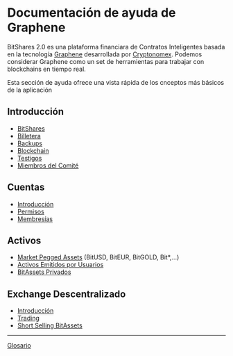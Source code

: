 # Documentación de ayuda de Graphene

BitShares 2.0 es una plataforma financiara de  Contratos Inteligentes basada en la tecnología
[Graphene](https://github.com/cryptonomex/graphene) desarrollada por
[Cryptonomex](http://cryptonomex.com). Podemos considerar Graphene como un set de herramientas  para 
trabajar con blockchains en tiempo real.

Esta sección de ayuda ofrece una vista rápida de los cnceptos más básicos
de la aplicación

## Introducción 
 * [BitShares](introduction/bitshares.md)
 * [Billetera](introduction/wallets.md)
 * [Backups](introduction/backups.md)
 * [Blockchain](introduction/blockchain.md)
 * [Testigos](introduction/witness.md)
 * [Miembros del Comité](introduction/committee.md)

## Cuentas
 * [Introducción](accounts/general.md)
 * [Permisos](accounts/permissions.md)
 * [Membresías](accounts/membership.md)

## Activos
 * [Market Pegged Assets](assets/mpa.md) (BitUSD, BitEUR, BitGOLD, Bit\*,...)
 * [Activos Emitidos por Usuarios](assets/uia.md)
 * [BitAssets Privados](assets/privbitassets.md)

## Exchange Descentralizado
 * [Introducción](dex/introduction.md)
 * [Trading](dex/trading.md)
 * [Short Selling BitAssets](dex/shorting.md)

----------
[Glosario](glossary.md)